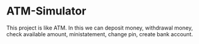 # ATM-Simulator
This project is like ATM. In this we can deposit money, withdrawal money, check available amount, ministatement, change pin, create bank account.
